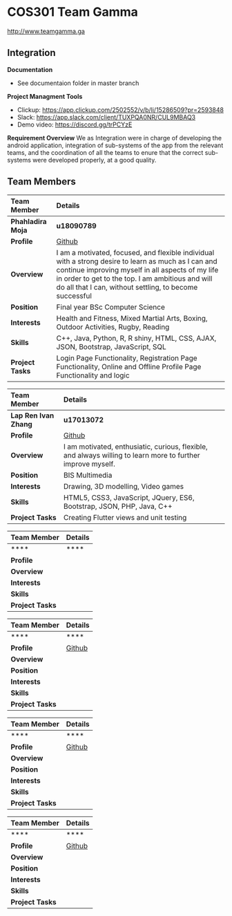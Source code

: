 # COS301 Team Gamma
<http://www.teamgamma.ga>

## **Integration**

**Documentation**
* See documentaion folder in master branch

**Project Managment Tools**
* Clickup: https://app.clickup.com/2502552/v/b/li/15286509?pr=2593848
* Slack: https://app.slack.com/client/TUXPQA0NR/CUL9MBAQ3
* Demo video: https://discord.gg/trPCYzE

**Requirement Overview**
We as Integration were in charge of developing the android application, integration of sub-systems of the app from the relevant teams, 
and the coordination of all the teams to enure that the correct sub-systems were developed properly, at a good quality.
## **Team Members**

|Team Member | Details | 
| :---         | :---         |  
|**Phahladira Moja**|    **u18090789**   |
|**Profile** |[Github](https://phahla.github.io/)|
|**Overview**|I am a motivated, focused, and flexible individual with a strong desire to learn as much as I can and continue improving myself in all aspects of my life in order to get to the top. I am ambitious and will do all that I can, without settling, to become successful|
|**Position** |Final year BSc Computer Science|
|**Interests** |Health and Fitness, Mixed Martial Arts, Boxing, Outdoor Activities, Rugby, Reading|
|**Skills**|C++, Java, Python, R, R shiny,  HTML, CSS, AJAX, JSON, Bootstrap, JavaScript, SQL|
|**Project Tasks**| Login Page Functionality, Registration Page Functionality, Online and Offline Profile Page Functionality and logic |

|Team Member | Details | 
| :---         | :---         |  
|**Lap Ren Ivan Zhang**|    **u17013072**   |
|**Profile** |[Github](https://lirenivanzhang.github.io/)|
|**Overview**| I am motivated, enthusiatic, curious, flexible, and always willing to learn more to further improve myself. |
|**Position** | BIS Multimedia |
|**Interests** | Drawing, 3D modelling, Video games |
|**Skills**| HTML5, CSS3, JavaScript, JQuery, ES6, Bootstrap, JSON, PHP, Java, C++| 
|**Project Tasks**| Creating Flutter views and unit testing |

|Team Member | Details | 
| :---         | :---         |  
|****|    ****   |
|**Profile** ||
|**Overview**||
|**Interests** ||
|**Skills**||
|**Project Tasks**| |

|Team Member | Details | 
| :---         | :---         |   
|****|    ****   |
|**Profile** |[Github]()|
|**Overview**| |
|**Position** ||
|**Interests** ||
|**Skills**||
|**Project Tasks**| |

|Team Member | Details | 
| :---         | :---         |   
|****|    ****   |
|**Profile** |[Github]()|
|**Overview**| |
|**Position** ||
|**Interests** ||
|**Skills**| |
|**Project Tasks**||


|Team Member | Details | 
| :---         | :---         |   
|****|    ****   |
|**Profile** |[Github]()|
|**Overview**| |
|**Position** ||
|**Interests** ||
|**Skills**| |
|**Project Tasks**|  |

